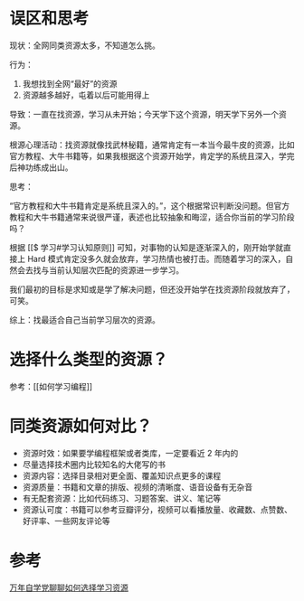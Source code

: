 # 误区和思考

现状：全网同类资源太多，不知道怎么挑。

行为：

1. 我想找到全网“最好”的资源
2. 资源越多越好，屯着以后可能用得上

导致：一直在找资源，学习从未开始；今天学下这个资源，明天学下另外一个资源。

根源心理活动：找资源就像找武林秘籍，通常肯定有一本当今最牛皮的资源，比如官方教程、大牛书籍等，如果我根据这个资源开始学，肯定学的系统且深入，学完后神功练成出山。

思考：

“官方教程和大牛书籍肯定是系统且深入的。”，这个根据常识判断没问题。但官方教程和大牛书籍通常来说很严谨，表述也比较抽象和晦涩，适合你当前的学习阶段吗？

根据 [[$ 学习#学习认知原则]] 可知，对事物的认知是逐渐深入的，刚开始学就直接上 Hard 模式肯定没多久就会放弃，学习热情也被打击。而随着学习的深入，自然会去找与当前认知层次匹配的资源进一步学习。

我们最初的目标是求知或是学了解决问题，但还没开始学在找资源阶段就放弃了，可笑。

综上：找最适合自己当前学习层次的资源。

# 选择什么类型的资源？

参考：[[如何学习编程]]

# 同类资源如何对比？

- 资源时效：如果要学编程框架或者类库，一定要看近 2 年内的
- 尽量选择技术圈内比较知名的大佬写的书
- 资源内容：选择目录相对更全面、覆盖知识点更多的课程
- 资源质量：书籍和文章的排版、视频的清晰度、语音设备有无杂音
- 有无配套资源：比如代码练习、习题答案、讲义、笔记等
- 资源认可度：书籍可以参考豆瓣评分，视频可以看播放量、收藏数、点赞数、好评率、一些网友评论等

# 参考

[万年自学党聊聊如何选择学习资源](https://mp.weixin.qq.com/s/mlMql9RJCd7THt6rpGb8UA)
